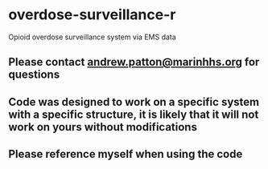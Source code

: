 # overdose-surveillance-r
Opioid overdose surveillance system via EMS data

## Please contact andrew.patton@marinhhs.org for questions

## Code was designed to work on a specific system with a specific structure, it is likely that it will not work on yours without modifications

## Please reference myself when using the code
